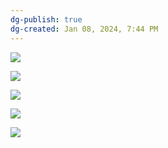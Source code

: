 ```yaml
---
dg-publish: true
dg-created: Jan 08, 2024, 7:44 PM
---
```


![](https://i.imgur.com/xLTWME3.png)

![](https://external-preview.redd.it/slcurmuw3H7L6lkw10XLwiiMxGLzKbYBBqVDukxu_YQ.jpg?auto=webp&s=e1ecefd01099de3e48f32a14775e725d0126ecf0)

![](https://i.imgur.com/yG5DeAY.png)


![](https://lh3.googleusercontent.com/pw/ABLVV867O7j5QZZrZ7BEPIwfVRwKFIYeaAmGErOf5TgT0aw_BgNX5jf8rdHlXrtQDF0yvjL-5DKWx0dl8xBS1qbW5GbFqZEHSx-gwCfmVV6IC-1vUMP2Cfth59_fOrPDdvFOLgYSfSKSwCbErkzpbgTZ0xgpkA=w1033-h1377-s-no-gm?authuser=0)

![](https://lh3.googleusercontent.com/pw/ABLVV87eH5eriPINAH4ReAMhGs3Nh1EoEdLIaVlUlJy6YR_AWT5MZyw3b59zXwIjpu_L5alqZT6fRDynf61kJYuiIgIR9viiRJ-TMmor_YICwGbdi1lm-0SVkTKXFNaMuyMVa82K3LJgHK7ObT7lBOShtM1UyQ=w1033-h1291-s-no-gm?authuser=0)

